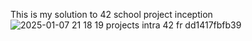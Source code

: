 This is my solution to 42 school project inception
![2025-01-07 21 18 19 projects intra 42 fr dd1417fbfb39](https://github.com/user-attachments/assets/836b0f10-b2e7-40bb-b524-6eb67f5fce77)
